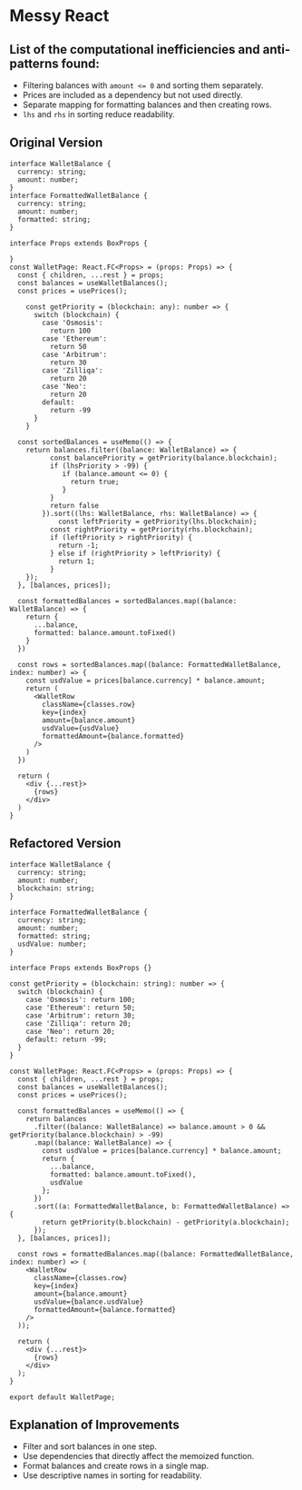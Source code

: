 # Messy React
## List of the computational inefficiencies and anti-patterns found:
- Filtering balances with `amount <= 0` and sorting them separately.
- Prices are included as a dependency but not used directly.
- Separate mapping for formatting balances and then creating rows.
- `lhs` and `rhs` in sorting reduce readability.
## Original Version
```tsx
interface WalletBalance {
  currency: string;
  amount: number;
}
interface FormattedWalletBalance {
  currency: string;
  amount: number;
  formatted: string;
}

interface Props extends BoxProps {

}
const WalletPage: React.FC<Props> = (props: Props) => {
  const { children, ...rest } = props;
  const balances = useWalletBalances();
  const prices = usePrices();

	const getPriority = (blockchain: any): number => {
	  switch (blockchain) {
	    case 'Osmosis':
	      return 100
	    case 'Ethereum':
	      return 50
	    case 'Arbitrum':
	      return 30
	    case 'Zilliqa':
	      return 20
	    case 'Neo':
	      return 20
	    default:
	      return -99
	  }
	}

  const sortedBalances = useMemo(() => {
    return balances.filter((balance: WalletBalance) => {
		  const balancePriority = getPriority(balance.blockchain);
		  if (lhsPriority > -99) {
		     if (balance.amount <= 0) {
		       return true;
		     }
		  }
		  return false
		}).sort((lhs: WalletBalance, rhs: WalletBalance) => {
			const leftPriority = getPriority(lhs.blockchain);
		  const rightPriority = getPriority(rhs.blockchain);
		  if (leftPriority > rightPriority) {
		    return -1;
		  } else if (rightPriority > leftPriority) {
		    return 1;
		  }
    });
  }, [balances, prices]);

  const formattedBalances = sortedBalances.map((balance: WalletBalance) => {
    return {
      ...balance,
      formatted: balance.amount.toFixed()
    }
  })

  const rows = sortedBalances.map((balance: FormattedWalletBalance, index: number) => {
    const usdValue = prices[balance.currency] * balance.amount;
    return (
      <WalletRow 
        className={classes.row}
        key={index}
        amount={balance.amount}
        usdValue={usdValue}
        formattedAmount={balance.formatted}
      />
    )
  })

  return (
    <div {...rest}>
      {rows}
    </div>
  )
}
```
## Refactored Version
```tsx
interface WalletBalance {
  currency: string;
  amount: number;
  blockchain: string;
}

interface FormattedWalletBalance {
  currency: string;
  amount: number;
  formatted: string;
  usdValue: number;
}

interface Props extends BoxProps {}

const getPriority = (blockchain: string): number => {
  switch (blockchain) {
    case 'Osmosis': return 100;
    case 'Ethereum': return 50;
    case 'Arbitrum': return 30;
    case 'Zilliqa': return 20;
    case 'Neo': return 20;
    default: return -99;
  }
}

const WalletPage: React.FC<Props> = (props: Props) => {
  const { children, ...rest } = props;
  const balances = useWalletBalances();
  const prices = usePrices();

  const formattedBalances = useMemo(() => {
    return balances
      .filter((balance: WalletBalance) => balance.amount > 0 && getPriority(balance.blockchain) > -99)
      .map((balance: WalletBalance) => {
        const usdValue = prices[balance.currency] * balance.amount;
        return {
          ...balance,
          formatted: balance.amount.toFixed(),
          usdValue
        };
      })
      .sort((a: FormattedWalletBalance, b: FormattedWalletBalance) => {
        return getPriority(b.blockchain) - getPriority(a.blockchain);
      });
  }, [balances, prices]);

  const rows = formattedBalances.map((balance: FormattedWalletBalance, index: number) => (
    <WalletRow 
      className={classes.row}
      key={index}
      amount={balance.amount}
      usdValue={balance.usdValue}
      formattedAmount={balance.formatted}
    />
  ));

  return (
    <div {...rest}>
      {rows}
    </div>
  );
}

export default WalletPage;
```
## Explanation of Improvements
- Filter and sort balances in one step.
- Use dependencies that directly affect the memoized function.
- Format balances and create rows in a single map.
- Use descriptive names in sorting for readability.
